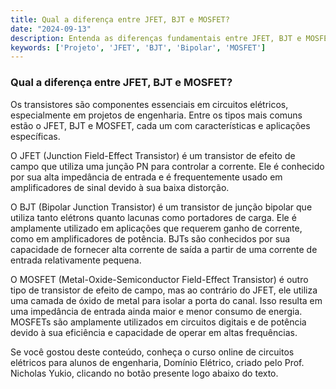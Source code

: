 ```yaml
---
title: Qual a diferença entre JFET, BJT e MOSFET?
date: "2024-09-13"
description: Entenda as diferenças fundamentais entre JFET, BJT e MOSFET no contexto de semicondutores.
keywords: ['Projeto', 'JFET', 'BJT', 'Bipolar', 'MOSFET']
---
```


### Qual a diferença entre JFET, BJT e MOSFET?

Os transistores são componentes essenciais em circuitos elétricos, especialmente em projetos de engenharia. Entre os tipos mais comuns estão o JFET, BJT e MOSFET, cada um com características e aplicações específicas.

O JFET (Junction Field-Effect Transistor) é um transistor de efeito de campo que utiliza uma junção PN para controlar a corrente. Ele é conhecido por sua alta impedância de entrada e é frequentemente usado em amplificadores de sinal devido à sua baixa distorção.

O BJT (Bipolar Junction Transistor) é um transistor de junção bipolar que utiliza tanto elétrons quanto lacunas como portadores de carga. Ele é amplamente utilizado em aplicações que requerem ganho de corrente, como em amplificadores de potência. BJTs são conhecidos por sua capacidade de fornecer alta corrente de saída a partir de uma corrente de entrada relativamente pequena.

O MOSFET (Metal-Oxide-Semiconductor Field-Effect Transistor) é outro tipo de transistor de efeito de campo, mas ao contrário do JFET, ele utiliza uma camada de óxido de metal para isolar a porta do canal. Isso resulta em uma impedância de entrada ainda maior e menor consumo de energia. MOSFETs são amplamente utilizados em circuitos digitais e de potência devido à sua eficiência e capacidade de operar em altas frequências.

Se você gostou deste conteúdo, conheça o curso online de circuitos elétricos para alunos de engenharia, Domínio Elétrico, criado pelo Prof. Nicholas Yukio, clicando no botão presente logo abaixo do texto.